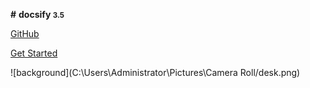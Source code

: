 **#** **docsify <small>3.5</small>**

[GitHub](https://github.com/docsifyjs/docsify/)

[Get Started](#quick-start)

![background](C:\Users\Administrator\Pictures\Camera Roll/desk.png)